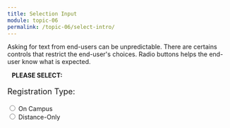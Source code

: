 ```yaml
---
title: Selection Input
module: topic-06
permalink: /topic-06/select-intro/
---
```


<div class="divider-heading"></div>

Asking for text from end-users can be unpredictable. There are certains controls that restrict the end-user's choices.  Radio buttons helps the end-user know what is expected. 

<div class="row">
  <div class="col-lg-12">
    <div class="bs-component">
      <div class="panel panel-success">
        <div class="panel-heading">
          <h4 style="text-transform: uppercase; margin: inherit;">
            <i class="fa fa-check-circle" aria-hidden="true" style="margin-right: 10px"></i>
            Please Select:
          </h4>
        </div>
          <div class="panel-body">
            <p style="font-size: large;">Registration Type:</p>
              <input type="radio" name="reg" value="campus" /> On Campus
              <br />
              <input type="radio" name="reg" value="distance" /> Distance-Only
          </div>
      </div>
    </div>
  </div>
</div>
